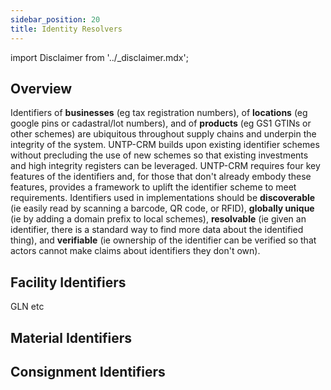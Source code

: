 ```yaml
---
sidebar_position: 20
title: Identity Resolvers
---
```


import Disclaimer from '../\_disclaimer.mdx';

<Disclaimer />

## Overview

Identifiers of **businesses** (eg tax registration numbers), of **locations** (eg google pins or cadastral/lot numbers), and of **products** (eg GS1 GTINs or other schemes) are ubiquitous throughout supply chains and underpin the integrity of the system. UNTP-CRM builds upon existing identifier schemes without precluding the use of new schemes so that existing investments and high integrity registers can be leveraged. UNTP-CRM requires four key features of the identifiers and, for those that don't already embody these features, provides a framework to uplift the identifier scheme to meet requirements. Identifiers used in implementations should be **discoverable** (ie easily read by scanning a barcode, QR code, or RFID), **globally unique** (ie by adding a domain prefix to local schemes), **resolvable** (ie given an identifier, there is a standard way to find more data about the identified thing), and **verifiable** (ie ownership of the identifier can be verified so that actors cannot make claims about identifiers they don't own). 

## Facility Identifiers

GLN etc

## Material Identifiers


## Consignment Identifiers


